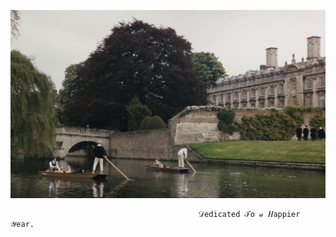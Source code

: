 
![hi](https://github.com/secret-history/secret-history/blob/main/2025_10_16_0uf_Kleki.png?raw=true)

                                              𝒟edicated 𝒯o 𝒶 𝐻appier 𝒴ear. 
